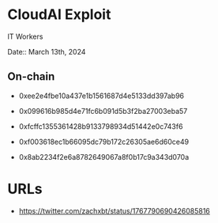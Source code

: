 # CloudAI Exploit

IT Workers

Date:: March 13th, 2024

## On-chain

- 0xee2e4fbe10a437e1b1561687d4e5133dd397ab96

- 0x099616b985d4e71fc6b091d5b3f2ba27003eba57

- 0xfcffc1355361428b9133798934d51442e0c743f6

- 0xf003618ec1b66095dc79b172c26305ae6d60ce49

- 0x8ab2234f2e6a8782649067a8f0b17c9a343d070a


# URLs

- https://twitter.com/zachxbt/status/1767790690426085816